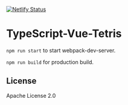 [![Netlify Status](https://api.netlify.com/api/v1/badges/7cc58674-272c-4d8d-aed9-c2a0e12e9400/deploy-status)](https://app.netlify.com/sites/quizzical-hamilton-e9e889/deploys)

# TypeScript-Vue-Tetris

`npm run start` to start webpack-dev-server.

`npm run build` for production build.

## License

Apache License 2.0